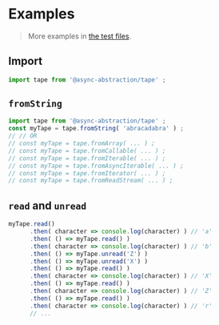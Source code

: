 # Examples

> More examples in [the test files](https://github.com/async-abstraction/tape/tree/main/test/src).


## Import

```js
import tape from '@async-abstraction/tape' ;
```


## `fromString`

```js
import tape from '@async-abstraction/tape' ;
const myTape = tape.fromString( 'abracadabra' ) ;
// // OR
// const myTape = tape.fromArray( ... ) ;
// const myTape = tape.fromCallable( ... ) ;
// const myTape = tape.fromIterable( ... ) ;
// const myTape = tape.fromAsyncIterable( ... ) ;
// const myTape = tape.fromIterator( ... ) ;
// const myTape = tape.fromReadStream( ... ) ;
```


## `read` and `unread`

```js
myTape.read()
      .then( character => console.log(character) ) // 'a'
      .then( () => myTape.read() )
      .then( character => console.log(character) ) // 'b'
      .then( () => myTape.unread('Z') )
      .then( () => myTape.unread('X') )
      .then( () => myTape.read() )
      .then( character => console.log(character) ) // 'X'
      .then( () => myTape.read() )
      .then( character => console.log(character) ) // 'Z'
      .then( () => myTape.read() )
      .then( character => console.log(character) ) // 'r'
      // ...
```
